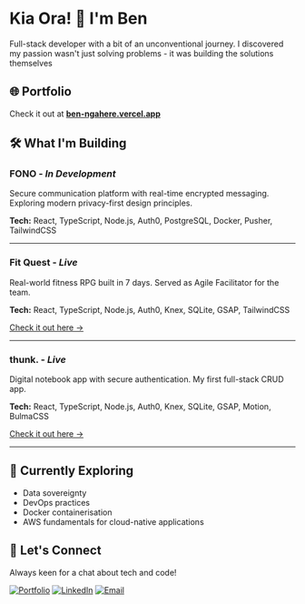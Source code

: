 # Kia Ora! 👋 I'm Ben
Full-stack developer with a bit of an unconventional journey. I discovered my passion wasn't just solving problems - it was building the solutions themselves

## 🌐 Portfolio
Check it out at **[ben-ngahere.vercel.app](https://ben-ngahere.vercel.app)**

## 🛠️ What I'm Building
### **FONO** - *In Development*
Secure communication platform with real-time encrypted messaging. Exploring modern privacy-first design principles.

**Tech:** React, TypeScript, Node.js, Auth0, PostgreSQL, Docker, Pusher, TailwindCSS

---
### **Fit Quest** - *Live*
Real-world fitness RPG built in 7 days. Served as Agile Facilitator for the team.

**Tech:** React, TypeScript, Node.js, Auth0, Knex, SQLite, GSAP, TailwindCSS

[Check it out here →](https://fitquest-wupo.onrender.com/)

---
### **thunk.** - *Live*
Digital notebook app with secure authentication. My first full-stack CRUD app.

**Tech:** React, TypeScript, Node.js, Auth0, Knex, SQLite, GSAP, Motion, BulmaCSS

[Check it out here →](https://thunk-jx31.onrender.com/)

---
## 🌱 Currently Exploring
- Data sovereignty
- DevOps practices
- Docker containerisation
- AWS fundamentals for cloud-native applications

## 🤝 Let's Connect
Always keen for a chat about tech and code!

[![Portfolio](https://img.shields.io/badge/Portfolio-000000?style=for-the-badge&logo=vercel&logoColor=white)](https://ben-ngahere.vercel.app)
[![LinkedIn](https://img.shields.io/badge/LinkedIn-0077B5?style=for-the-badge&logo=linkedin&logoColor=white)](https://linkedin.com/in/ben-ngahere/)
[![Email](https://img.shields.io/badge/Email-D14836?style=for-the-badge&logo=gmail&logoColor=white)](mailto:ngahereben@gmail.com)

